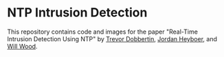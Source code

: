 # NTP Intrusion Detection

This repository contains code and images for the paper "Real-Time Intrusion Detection Using NTP" by [Trevor Dobbertin](https://trevordobbertin.com), [Jordan Heyboer](https://www.linkedin.com/in/jordan-heyboer-426b891b8/), and [Will Wood](https://github.com/willwould23).
